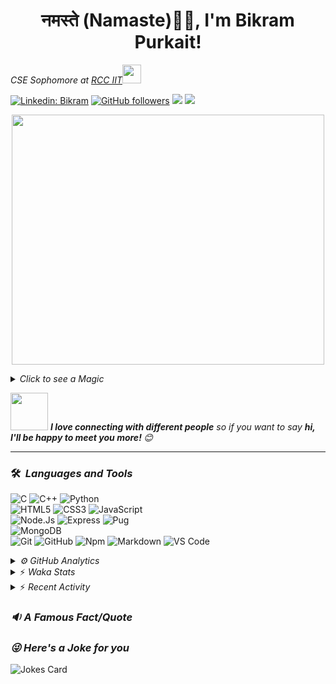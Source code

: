 <h1 align="center">नमस्ते (Namaste)🙏🏻, I'm Bikram Purkait! </h1>

<p><em>CSE Sophomore at <a href="https://www.rcciit.org/">RCC IIT</a><img src="https://media.giphy.com/media/WUlplcMpOCEmTGBtBW/giphy.gif" width="30"> 
</em></p>

[![Linkedin: Bikram](https://img.shields.io/badge/-bikram-blue?style=flat-square&logo=Linkedin&logoColor=white&link=https://www.linkedin.com/in/bikram-purkait-5463861a8/)](https://www.linkedin.com/in/bikram-purkait-5463861a8/)
[![GitHub followers](https://img.shields.io/github/followers/IamBikramPurkait?label=Follow&style=social)](https://github.com/IamBikramPurkait)
![](https://komarev.com/ghpvc/?username=IamBikramPurkait&color=blueviolet&style=flat)
<a href="mailto:bkrmprkt@gmail.com"><img src="https://img.shields.io/badge/-bikram-D14836?style=flat&logo=Gmail&logoColor=white"/></a>

<p align="center">
  <img width="500" height="400" src="https://cdn.dribbble.com/users/1059583/screenshots/4171367/coding-freak.gif">
</p>

<details>
<summary><em>Click to see a Magic</em></summary>

⏳ **Year Progress** { ██████████▁▁▁▁▁▁▁▁▁▁▁▁▁▁▁▁▁▁▁▁ } 33.44 % as on ⏰ 3-5-2021.

</details>

<img src="https://media.giphy.com/media/LnQjpWaON8nhr21vNW/giphy.gif" width="60"> <em><b>I love connecting with different people</b> so if you want to say <b>hi, I'll be happy to meet you more! </b> 😊</em>

***

### 🛠 &nbsp;<em>Languages and Tools</em>

![C](https://img.shields.io/badge/C-00599C?style=for-the-badge&logo=c&logoColor=white)
![C++](https://img.shields.io/badge/C%2B%2B-00599C?style=for-the-badge&logo=c%2B%2B&logoColor=white)
![Python](http://img.shields.io/badge/-Python-3776AB?style=for-the-badge&logo=python&logoColor=ffffff)
<br>
![HTML5](https://img.shields.io/badge/-HTML5-%23E44D27?style=for-the-badge&logo=html5&logoColor=ffffff)
![CSS3](https://img.shields.io/badge/-CSS3-%231572B6?style=for-the-badge&logo=css3)
![JavaScript](https://img.shields.io/badge/-JavaScript-%23F7DF1C?style=for-the-badge&logo=javascript&logoColor=000000&labelColor=%23F7DF1C&color=%23FFCE5A)
<br>
![Node.Js](https://img.shields.io/badge/-Node.js-%23E44D27?style=for-the-badge&logo=Node.js&logoColor=ffffff)
![Express](https://img.shields.io/badge/-Express-%231572B6?style=for-the-badge&logo=Express)
![Pug](https://img.shields.io/badge/-pug-%23F7DF1C?style=for-the-badge&logo=pug&logoColor=000000&labelColor=%23F7DF1C&color=%23FFCE5A)
<br>
![MongoDB](https://img.shields.io/badge/MongoDB-4EA94B?style=for-the-badge&logo=mongodb&logoColor=white)
<br>
![Git](https://img.shields.io/badge/-Git-%23F05032?style=for-the-badge&logo=git&logoColor=%23ffffff)
![GitHub](https://img.shields.io/badge/-GitHub-181717?style=for-the-badge&logo=github)
![Npm](https://img.shields.io/badge/-npm-CB3837?style=for-the-badge&logo=npm)
![Markdown](https://img.shields.io/badge/Markdown-000000?style=for-the-badge&logo=markdown&logoColor=white)
![VS Code](http://img.shields.io/badge/-VS%20Code-007ACC?style=for-the-badge&logo=visual-studio-code&logoColor=ffffff)
<br>

<details><summary><em>⚙ GitHub Analytics</em></summary>
<br>
<p align="center">
<a href="https://github.com/IamBikramPurkait">

![Bikram's GitHub Stats](https://github-readme-stats.vercel.app/api?username=IamBikramPurkait&theme=chartreuse-dark&show_icons=true&include_all_commits=true&count_private=true)
<img height="180em" src="https://github-readme-stats-eight-theta.vercel.app/api/top-langs/?username=IamBikramPurkait&layout=compact&langs_count=12&theme=chartreuse-dark"/>
[![GitHub Streak](http://github-readme-streak-stats.herokuapp.com?user=IamBikramPurkait&theme=chartreuse-dark)](https://git.io/streak-stats)
</a>
</p>
</details>

<details>
<summary>⚡ <em>Waka Stats</em></summary>

<!--START_SECTION:waka-->
**I'm an Early 🐤** 

```text
🌞 Morning    58 commits     ████████░░░░░░░░░░░░░░░░░   31.69% 
🌆 Daytime    39 commits     █████░░░░░░░░░░░░░░░░░░░░   21.31% 
🌃 Evening    78 commits     ██████████░░░░░░░░░░░░░░░   42.62% 
🌙 Night      8 commits      █░░░░░░░░░░░░░░░░░░░░░░░░   4.37%

```
📅 **I'm Most Productive on Friday** 

```text
Monday       18 commits     ██░░░░░░░░░░░░░░░░░░░░░░░   9.84% 
Tuesday      30 commits     ████░░░░░░░░░░░░░░░░░░░░░   16.39% 
Wednesday    34 commits     ████░░░░░░░░░░░░░░░░░░░░░   18.58% 
Thursday     34 commits     ████░░░░░░░░░░░░░░░░░░░░░   18.58% 
Friday       45 commits     ██████░░░░░░░░░░░░░░░░░░░   24.59% 
Saturday     19 commits     ██░░░░░░░░░░░░░░░░░░░░░░░   10.38% 
Sunday       3 commits      ░░░░░░░░░░░░░░░░░░░░░░░░░   1.64%

```


📊 **This Week I Spent My Time On** 

```text
⌚︎ Time Zone: Asia/Kolkata

💬 Programming Languages: 
Markdown                 5 hrs 6 mins        █████████████░░░░░░░░░░░░   55.11% 
C++                      1 hr 33 mins        ████░░░░░░░░░░░░░░░░░░░░░   16.81% 
Python                   1 hr 28 mins        ████░░░░░░░░░░░░░░░░░░░░░   15.9% 
Other                    45 mins             ██░░░░░░░░░░░░░░░░░░░░░░░   8.23% 
YAML                     16 mins             ░░░░░░░░░░░░░░░░░░░░░░░░░   2.96%

💻 Operating System: 
Windows                  8 hrs 53 mins       ████████████████████████░   95.8% 
Linux                    23 mins             █░░░░░░░░░░░░░░░░░░░░░░░░   4.2%

```


<!--END_SECTION:waka-->

</details>

<details>
<summary>⚡ <em>Recent Activity</em></summary>

<!--START_SECTION:activity-->
1. 🎉 Merged PR [#7](https://github.com/IamBikramPurkait/My-CP-Journey/pull/7) in [IamBikramPurkait/My-CP-Journey](https://github.com/IamBikramPurkait/My-CP-Journey)
2. 💪 Opened PR [#7](https://github.com/IamBikramPurkait/My-CP-Journey/pull/7) in [IamBikramPurkait/My-CP-Journey](https://github.com/IamBikramPurkait/My-CP-Journey)
3. 🎉 Merged PR [#6](https://github.com/IamBikramPurkait/My-CP-Journey/pull/6) in [IamBikramPurkait/My-CP-Journey](https://github.com/IamBikramPurkait/My-CP-Journey)
4. 💪 Opened PR [#6](https://github.com/IamBikramPurkait/My-CP-Journey/pull/6) in [IamBikramPurkait/My-CP-Journey](https://github.com/IamBikramPurkait/My-CP-Journey)
5. 🎉 Merged PR [#5](https://github.com/IamBikramPurkait/My-CP-Journey/pull/5) in [IamBikramPurkait/My-CP-Journey](https://github.com/IamBikramPurkait/My-CP-Journey)
6. 💪 Opened PR [#5](https://github.com/IamBikramPurkait/My-CP-Journey/pull/5) in [IamBikramPurkait/My-CP-Journey](https://github.com/IamBikramPurkait/My-CP-Journey)
7. 🎉 Merged PR [#4](https://github.com/IamBikramPurkait/My-CP-Journey/pull/4) in [IamBikramPurkait/My-CP-Journey](https://github.com/IamBikramPurkait/My-CP-Journey)
8. 💪 Opened PR [#4](https://github.com/IamBikramPurkait/My-CP-Journey/pull/4) in [IamBikramPurkait/My-CP-Journey](https://github.com/IamBikramPurkait/My-CP-Journey)
<!--END_SECTION:activity-->

</details>

### <em>🔉 A Famous Fact/Quote</em>
<!--STARTS_HERE_QUOTE_README-->
<!--ENDS_HERE_QUOTE_README-->


### <em>😜 Here's a Joke for you</em>
![Jokes Card](https://readme-jokes.vercel.app/api)


